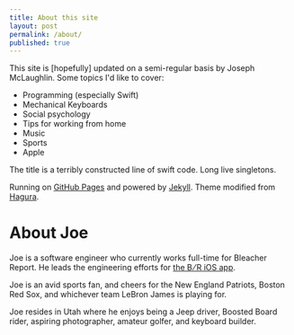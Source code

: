 ```yaml
---
title: About this site
layout: post
permalink: /about/
published: true
---
```


This site is [hopefully] updated on a semi-regular basis by Joseph McLaughlin. Some topics I'd like to cover:

- Programming (especially Swift)
- Mechanical Keyboards
- Social psychology
- Tips for working from home
- Music
- Sports
- Apple

The title is a terribly constructed line of swift code. Long live singletons.

Running on [GitHub Pages](https://pages.github.com) and powered by [Jekyll](https://jekyllrb.com). Theme modified from [Hagura](https://github.com/sharu725/hagura).

<h1 class="post-headline">About Joe</h1>

Joe is a software engineer who currently works full-time for Bleacher Report. He leads the engineering efforts for [the B&#8201;⁄&#8201;R iOS app](https://itunes.apple.com/us/app/bleacher-report-sports-news/id418075935?mt=8).

Joe is an avid sports fan, and cheers for the New England Patriots, Boston Red Sox, and whichever team LeBron James is playing for.

Joe resides in Utah where he enjoys being a Jeep driver, Boosted Board rider, aspiring photographer, amateur golfer, and keyboard builder.

